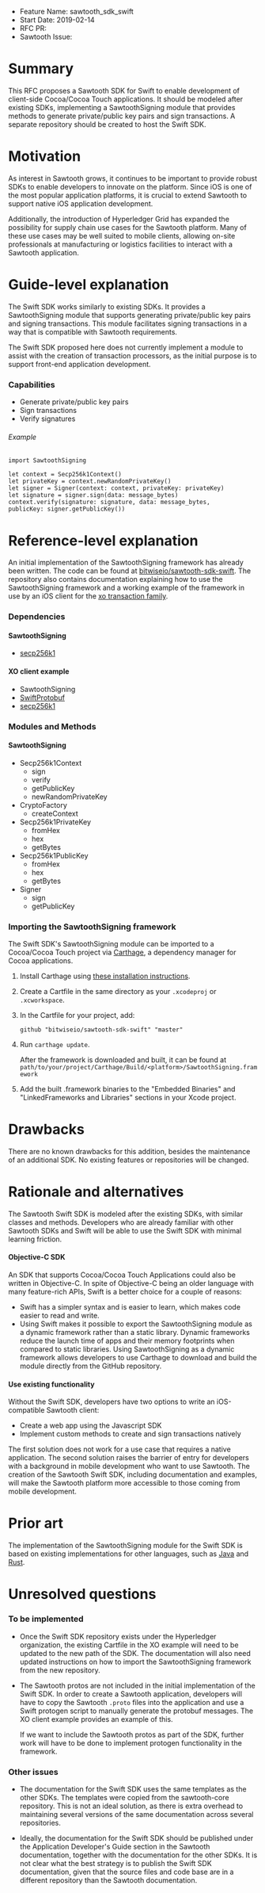 - Feature Name: sawtooth_sdk_swift
- Start Date: 2019-02-14
- RFC PR:
- Sawtooth Issue:

# Summary
[summary]: #summary

This RFC proposes a Sawtooth SDK for Swift to enable development of
client-side Cocoa/Cocoa Touch applications. It should be modeled after
existing SDKs, implementing a SawtoothSigning module that provides methods
to generate private/public key pairs and sign transactions. A separate
repository should be created to host the Swift SDK.

# Motivation
[motivation]: #motivation

As interest in Sawtooth grows, it continues to be important to provide robust
SDKs to enable developers to innovate on the platform. Since iOS is one of the
most popular application platforms, it is crucial to extend Sawtooth to support
native iOS application development.

Additionally, the introduction of Hyperledger Grid has expanded the
possibility for supply chain use cases for the Sawtooth platform. Many of
these use cases may be well suited to mobile clients, allowing on-site
professionals at manufacturing or logistics facilities to interact with a
Sawtooth application.

# Guide-level explanation
[guide-level-explanation]: #guide-level-explanation

The Swift SDK works similarly to existing SDKs. It provides a
SawtoothSigning module that supports generating private/public key pairs and
signing transactions. This module facilitates signing transactions in a way
that is compatible with Sawtooth requirements.

The Swift SDK proposed here does not currently implement a module to assist
with the creation of transaction processors, as the initial purpose is to
support front-end application development.

### Capabilities

- Generate private/public key pairs
- Sign transactions
- Verify signatures

###### Example
```
import SawtoothSigning

let context = Secp256k1Context()
let privateKey = context.newRandomPrivateKey()
let signer = Signer(context: context, privateKey: privateKey)
let signature = signer.sign(data: message_bytes)
context.verify(signature: signature, data: message_bytes,
publicKey: signer.getPublicKey())
```

# Reference-level explanation
[reference-level-explanation]: #reference-level-explanation

An initial implementation of the SawtoothSigning framework has already been
written. The code can be found at
[bitwiseio/sawtooth-sdk-swift](https://github.com/bitwiseio/sawtooth-sdk-swift).
The repository also contains documentation explaining how to use the
SawtoothSigning framework and a working example of the framework in use by an
iOS client for the
[xo transaction family](https://sawtooth.hyperledger.org/docs/core/releases/latest/transaction_family_specifications/xo_transaction_family.html).

### Dependencies

#### SawtoothSigning
- [secp256k1](https://github.com/Boilertalk/secp256k1.swift)

#### XO client example
- SawtoothSigning
- [SwiftProtobuf](https://github.com/apple/swift-protobuf/)
- [secp256k1](https://github.com/Boilertalk/secp256k1.swift)

### Modules and Methods

#### SawtoothSigning
- Secp256k1Context
  - sign
  - verify
  - getPublicKey
  - newRandomPrivateKey
- CryptoFactory
  - createContext
- Secp256k1PrivateKey
  - fromHex
  - hex
  - getBytes
- Secp256k1PublicKey
  - fromHex
  - hex
  - getBytes
- Signer
  - sign
  - getPublicKey

### Importing the SawtoothSigning framework
The Swift SDK's SawtoothSigning module can be imported to a Cocoa/Cocoa Touch
project via [Carthage](https://github.com/Carthage/Carthage), a dependency
manager for Cocoa applications.

1. Install Carthage using
[these installation instructions](https://github.com/Carthage/Carthage#installing-carthage).

2. Create a Cartfile in the same directory as your `.xcodeproj` or
`.xcworkspace`.

3. In the Cartfile for your project, add:
   ```
   github "bitwiseio/sawtooth-sdk-swift" "master"
   ```

4. Run `carthage update`.

   After the framework is downloaded and built, it can be found at `path/to/your/project/Carthage/Build/<platform>/SawtoothSigning.framework`

5. Add the built .framework binaries to the "Embedded Binaries" and
"LinkedFrameworks and Libraries" sections in your Xcode project.

# Drawbacks
[drawbacks]: #drawbacks

There are no known drawbacks for this addition, besides the maintenance of an
additional SDK. No existing features or repositories will be changed.

# Rationale and alternatives
[alternatives]: #alternatives

The Sawtooth Swift SDK is modeled after the existing SDKs, with similar 
classes and methods. Developers who are already familiar with other Sawtooth
SDKs and Swift will be able to use the Swift SDK with minimal learning
friction.

#### Objective-C SDK

An SDK that supports Cocoa/Cocoa Touch Applications could also be written in
Objective-C. In spite of Objective-C being an older language with many
feature-rich APIs, Swift is a better choice for a couple of reasons:

- Swift has a simpler syntax and is easier to learn, which makes code easier
  to read and write.
- Using Swift makes it possible to export the SawtoothSigning module as a
  dynamic framework rather than a static library. Dynamic frameworks reduce
  the launch time of apps and their memory footprints when compared to static
  libraries. Using SawtoothSigning as a dynamic framework allows developers
  to use Carthage to download and build the module directly from the GitHub
  repository.

#### Use existing functionality

Without the Swift SDK, developers have two options to write an iOS-compatible 
Sawtooth client:
- Create a web app using the Javascript SDK
- Implement custom methods to create and sign transactions natively

The first solution does not work for a use case that requires a native
application. The second solution raises the barrier of entry for developers
with a background in mobile development who want to use Sawtooth. The creation
of the Sawtooth Swift SDK, including documentation and examples, will make the
Sawtooth platform more accessible to those coming from mobile development.

# Prior art
[prior-art]: #prior-art

The implementation of the SawtoothSigning module for the Swift SDK is based
on existing implementations for other languages, such as 
[Java](https://github.com/hyperledger/sawtooth-sdk-java/tree/master/sawtooth-sdk-signing/src/main/java/sawtooth/sdk/signing) 
and
[Rust](https://github.com/hyperledger/sawtooth-sdk-rust/blob/master/src/signing/secp256k1.rs).

# Unresolved questions
[unresolved]: #unresolved-questions

### To be implemented

- Once the Swift SDK repository exists under the Hyperledger organization,
  the existing Cartfile in the XO example will need to be updated to the new
  path of the SDK. The documentation will also need updated instructions on
  how to import the SawtoothSigning framework from the new repository.

- The Sawtooth protos are not included in the initial implementation of the
  Swift SDK. In order to create a Sawtooth application, developers will have 
  to copy the Sawtooth `.proto` files into the application and use a Swift
  protogen script to manually generate the protobuf messages. The XO client
  example provides an example of this.

  If we want to include the Sawtooth protos as part of the SDK, further work
  will have to be done to implement protogen functionality in the framework.

### Other issues

- The documentation for the Swift SDK uses the same templates as the other
  SDKs. The templates were copied from the sawtooth-core repository. This is
  not an ideal solution, as there is extra overhead to maintaining several
  versions of the same documentation across several repositories.

- Ideally, the documentation for the Swift SDK should be published under the
  Application Developer's Guide section in the Sawtooth documentation,
  together with the documentation for the other SDKs. It is not clear what the
  best strategy is to publish the Swift SDK documentation, given that the
  source files and code base are in a different repository than the Sawtooth
  documentation.
